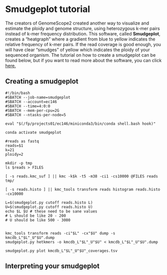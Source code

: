 # Smudgeplot tutorial

The creators of GenomeScope2 created another way to visualize and estimate the ploidy and genome structure, using heterozygous k-mer pairs instead of k-mer frequency distribution. This software, called **Smudgeplot**, creates a “heatgraph” where a gradient from blue to yellow indicates the relative frequency of k-mer pairs. If the read coverage is good enough, you will have clear “smudges” of yellow which indicates the ploidy of your sequenced organism. The tutorial on how to create a smudgeplot can be found below, but if you want to read more about the software, you can click [here.](https://github.com/KamilSJaron/smudgeplot) 

## Creating a smudgeplot

```
#!/bin/bash
#SBATCH --job-name=smudgeplot
#SBATCH --account=ec146
#SBATCH --time=4:0:0
#SBATCH --mem-per-cpu=2G
#SBATCH --ntasks-per-node=5

eval "$(/fp/projects01/ec146/miniconda3/bin/conda shell.bash hook)" 

conda activate smudgeplot

#reads as fastq
reads=$1
k=21
ploidy=2

mkdir -p tmp
ls $reads > FILES

[ -s reads.kmc_suf ] || kmc -k$k -t5 -m38 -ci1 -cs10000 @FILES reads tmp/

[ -s reads.histo ] || kmc_tools transform reads histogram reads.histo -cx10000

L=$(smudgeplot.py cutoff reads.histo L)
U=$(smudgeplot.py cutoff reads.histo U)
echo $L $U # these need to be sane values
# L should be like 20 - 200
# U should be like 500 - 3000


kmc_tools transform reads -ci"$L" -cx"$U" dump -s kmcdb_L"$L"_U"$U".dump
smudgeplot.py hetkmers -o kmcdb_L"$L"_U"$U" < kmcdb_L"$L"_U"$U".dump

smudgeplot.py plot kmcdb_L"$L"_U"$U"_coverages.tsv
```

## Interpreting your smudgeplot
